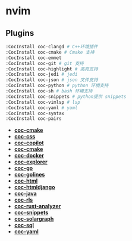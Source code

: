 # nvim

## Plugins

```bash 
:CocInstall coc-clangd # C++环境插件
:CocInstall coc-cmake # Cmake 支持
:CocInstall coc-emmet
:CocInstall coc-git # git 支持
:CocInstall coc-highlight # 高亮支持
:CocInstall coc-jedi # jedi
:CocInstall coc-json # json 文件支持
:CocInstall coc-python # python 环境支持
:CocInstall coc-sh # bash 环境支持
:CocInstall coc-snippets # python提供 snippets
:CocInstall coc-vimlsp # lsp
:CocInstall coc-yaml # yaml
:CocInstall coc-syntax
:CocInstall coc-pairs
```

- **[coc-cmake](https://github.com/voldikss/coc-cmake)**
- **[coc-css](https://github.com/neoclide/coc-css)**
- **[coc-copilot](https://github.com/yuki-yano/coc-copilot)**
- **[coc-cmake](https://github.com/voldikss/coc-cmake)**
- **[coc-docker](https://github.com/josa42/coc-docker)**
- **[coc-explorer](https://github.com/weirongxu/coc-explorer)**
- **[coc-go](https://github.com/josa42/coc-go)**
- **[coc-golines](https://github.com/xiyaowong/coc-golines)**
- **[coc-html](https://github.com/neoclide/coc-html)**
- **[coc-htmldjango](https://github.com/yaegassy/coc-htmldjango)**
- **[coc-java](https://github.com/neoclide/coc-java)**
- **[coc-rls](https://github.com/neoclide/coc-rls)**
- **[coc-rust-analyzer](https://github.com/fannheyward/coc-rust-analyzer)**
- **[coc-snippets](https://github.com/neoclide/coc-snippets)**
- **[coc-solargraph](https://github.com/neoclide/coc-solargraph)**
- **[coc-sql](https://github.com/fannheyward/coc-sql)**
- **[coc-yaml](https://github.com/neoclide/coc-yaml)**
